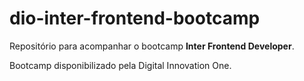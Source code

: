# dio-inter-frontend-bootcamp

Repositório para acompanhar o bootcamp **Inter Frontend Developer**.

Bootcamp disponibilizado pela Digital Innovation One.
